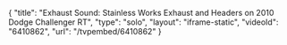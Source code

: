 {
    "title": "Exhaust Sound: Stainless Works Exhaust and Headers on 2010 Dodge Challenger RT",
    "type": "solo",
    "layout": "iframe-static",
    "videoId": "6410862",
    "url": "\/tvpembed\/6410862"
}